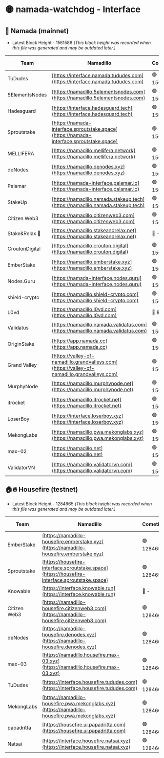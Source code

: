 # 🟡 namada-watchdog - Interface

## 🚀 Namada (mainnet)
- Latest Block Height - 1561586 *(This block height was recorded when this file was generated and may be outdated later.)*

| Team | Namadillo | CometBFT | Indexer | MASP Indexer |
|-|-|-|-|-|
| TuDudes | [https://interface.namada.tududes.com](https://interface.namada.tududes.com) | 🟢 1561562 | 🟢 1561562 | 🟢 1561562 |
| 5ElementsNodes | [https://namadillo.5elementsnodes.com](https://namadillo.5elementsnodes.com) | 🟢 1561563 | 🟢 1561563 | 🟢 1561563 |
| Hadesguard | [https://interface.hadesguard.tech](https://interface.hadesguard.tech) | 🟢 1561564 | 🟢 1561564 | 🟢 1561564 |
| Sproutstake | [https://namada-interface.sproutstake.space](https://namada-interface.sproutstake.space) | 🟢 1561564 | 🟢 1561564 | 🟢 1561564 |
| MELLIFERA | [https://namadillo.mellifera.network](https://namadillo.mellifera.network) | 🟢 1561565 | 🟢 1561565 | 🟢 1561565 |
| deNodes | [https://namadillo.denodes.xyz](https://namadillo.denodes.xyz) | 🟢 1561566 | 🟢 1561566 | 🟢 1561566 |
| Palamar | [https://namada-interface.palamar.io](https://namada-interface.palamar.io) | 🟢 1561567 | 🔴 - | 🔴 - |
| StakeUp | [https://namadillo.namada.stakeup.tech](https://namadillo.namada.stakeup.tech) | 🟢 1561572 | 🟢 1561572 | 🟢 1561571 |
| Citizen Web3 | [https://namadillo.citizenweb3.com](https://namadillo.citizenweb3.com) | 🟢 1561572 | 🟢 1561573 | 🟢 1561573 |
| Stake&Relax 🦥 | [https://namadillo.stakeandrelax.net](https://namadillo.stakeandrelax.net) | 🔴 - | 🔴 - | 🔴 - |
| CroutonDigital | [https://namadillo.crouton.digital](https://namadillo.crouton.digital) | 🟢 1561576 | 🔴 1338918 | 🟢 1561576 |
| EmberStake | [https://namadillo.emberstake.xyz](https://namadillo.emberstake.xyz) | 🟢 1561576 | 🟢 1561576 | 🟢 1561576 |
| Nodes.Guru | [https://namada-interface.nodes.guru](https://namada-interface.nodes.guru) | 🟢 1561577 | 🟢 1561577 | 🟢 1561577 |
| shield-crypto | [https://namadillo.shield-crypto.com](https://namadillo.shield-crypto.com) | 🟢 1561578 | 🔴 1546528 | 🟢 1561578 |
| L0vd | [https://namadillo.l0vd.com](https://namadillo.l0vd.com) | 🔴 894059 | 🔴 1311532 | 🔴 894059 |
| Validatus | [https://namadillo.namada.validatus.com](https://namadillo.namada.validatus.com) | 🟢 1561580 | 🔴 1338199 | 🟢 1561580 |
| OriginStake | [https://app.namada.cc](https://app.namada.cc) | 🟢 1561580 | 🟢 1561580 | 🟢 1561580 |
| Grand Valley | [https://valley-of-namadillo.grandvalleys.com](https://valley-of-namadillo.grandvalleys.com) | 🟢 1561581 | 🟢 1561580 | 🟢 1561581 |
| MurphyNode | [https://namadillo.murphynode.net](https://namadillo.murphynode.net) | 🟢 1561582 | 🟢 1561582 | 🔴 - |
| itrocket | [https://namadillo.itrocket.net](https://namadillo.itrocket.net) | 🟢 1561583 | 🟢 1561583 | 🟢 1561583 |
| LoserBoy | [https://interface.loserboy.xyz](https://interface.loserboy.xyz) | 🟢 1561583 | 🟢 1561583 | 🔴 - |
| MekongLabs | [https://namadillo.pwa.mekonglabs.xyz](https://namadillo.pwa.mekonglabs.xyz) | 🟢 1561584 | 🟢 1561584 | 🟢 1561584 |
| max-02 | [https://namadillo.net](https://namadillo.net) | 🟢 1561585 | 🟢 1561585 | 🟢 1561585 |
| ValidatorVN | [https://namadillo.validatorvn.com](https://namadillo.validatorvn.com) | 🟢 1561586 | 🟢 1561586 | 🟢 1561585 |

## 🏠🔥 Housefire (testnet)
- Latest Block Height - 1284665 *(This block height was recorded when this file was generated and may be outdated later.)*

| Team | Namadillo | CometBFT | Indexer | MASP Indexer |
|-|-|-|-|-|
| EmberStake | [https://namadillo-housefire.emberstake.xyz](https://namadillo-housefire.emberstake.xyz) | 🟢 1284658 | 🟢 1284658 | 🔴 1083022 |
| Sproutstake | [https://housefire-interface.sproutstake.space](https://housefire-interface.sproutstake.space) | 🟢 1284659 | 🟢 1284659 | 🟢 1284658 |
| Knowable | [https://interface.knowable.run](https://interface.knowable.run) | 🔴 - | 🔴 - | 🔴 - |
| Citizen Web3 | [https://namadillo-housefire.citizenweb3.com](https://namadillo-housefire.citizenweb3.com) | 🟢 1284660 | 🔴 1162824 | 🔴 - |
| deNodes | [https://namadillo-housefire.denodes.xyz](https://namadillo-housefire.denodes.xyz) | 🟢 1284662 | 🟢 1284662 | 🟢 1284661 |
| max-03 | [https://namadillo.housefire.max-03.xyz](https://namadillo.housefire.max-03.xyz) | 🟢 1284662 | 🟢 1284662 | 🟢 1284662 |
| TuDudes | [https://interface.housefire.tududes.com](https://interface.housefire.tududes.com) | 🟢 1284663 | 🟢 1284663 | 🟢 1284663 |
| MekongLabs | [https://namadillo-housefire.pwa.mekonglabs.xyz](https://namadillo-housefire.pwa.mekonglabs.xyz) | 🟢 1284663 | 🟢 1284663 | 🔴 1083022 |
| papadritta | [https://housefire.ui.papadritta.com](https://housefire.ui.papadritta.com) | 🟢 1284664 | 🟢 1284664 | 🟢 1284664 |
| Natsai | [https://interface.housefire.natsai.xyz](https://interface.housefire.natsai.xyz) | 🟢 1284665 | 🟢 1284665 | 🟢 1284665 |

